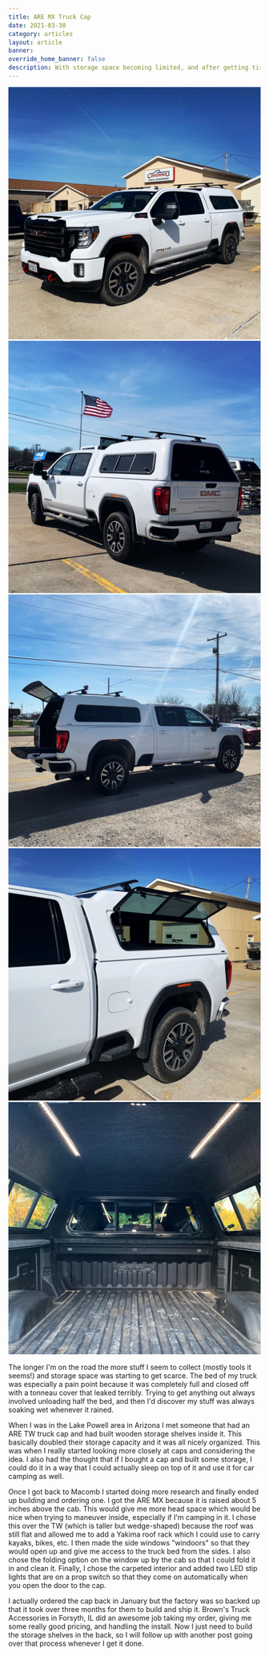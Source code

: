 ```yaml
---
title: ARE MX Truck Cap
date: 2021-03-30
category: articles
layout: article
banner: 
override_home_banner: false
description: With storage space becoming limited, and after getting tired of dealing with leaky tonneau covers, I decided it was time to install a cap on my truck.
---
```


<div class="img-slider mb-4">
    <img src="/assets/img/articles/truck-cap/truck-cap-1.JPG">
    <img src="/assets/img/articles/truck-cap/truck-cap-2.JPG">
    <img src="/assets/img/articles/truck-cap/truck-cap-3.JPG">
    <img src="/assets/img/articles/truck-cap/truck-cap-4.JPG">
    <img src="/assets/img/articles/truck-cap/truck-cap-5.JPG">
</div>

The longer I'm on the road the more stuff I seem to collect (mostly tools it seems!) and storage space was starting to get scarce. The bed of my truck was especially a pain point because it was completely full and closed off with a tonneau cover that leaked terribly. Trying to get anything out always involved unloading half the bed, and then I'd discover my stuff was always soaking wet whenever it rained. 

When I was in the Lake Powell area in Arizona I met someone that had an ARE TW truck cap and had built wooden storage shelves inside it. This basically doubled their storage capacity and it was all nicely organized. This was when I really started looking more closely at caps and considering the idea. I also had the thought that if I bought a cap and built some storage, I could do it in a way that I could actually sleep on top of it and use it for car camping as well. 

Once I got back to Macomb I started doing more research and finally ended up building and ordering one. I got the ARE MX because it is raised about 5 inches above the cab. This would give me more head space which would be nice when trying to maneuver inside, especially if I'm camping in it. I chose this over the TW (which is taller but wedge-shaped) because the roof was still flat and allowed me to add a Yakima roof rack which I could use to carry kayaks, bikes, etc. I then made the side windows "windoors" so that they would open up and give me access to the truck bed from the sides. I also chose the folding option on the window up by the cab so that I could fold it in and clean it. Finally, I chose the carpeted interior and added two LED stip lights that are on a prop switch so that they come on automatically when you open the door to the cap. 

I actually ordered the cap back in January but the factory was so backed up that it took over three months for them to build and ship it. Brown's Truck Accessories in Forsyth, IL did an awesome job taking my order, giving me some really good pricing, and handling the install. Now I just need to build the storage shelves in the back, so I will follow up with another post going over that process whenever I get it done. 
